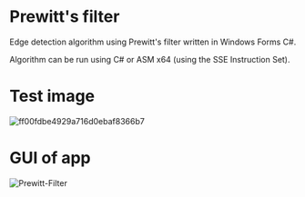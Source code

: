 # Prewitt's filter
Edge detection algorithm using Prewitt's filter written in Windows Forms C#.

Algorithm can be run using C# or ASM x64 (using the SSE Instruction Set).


# Test image
![ff00fdbe4929a716d0ebaf8366b7](https://user-images.githubusercontent.com/56163226/145205415-b9ef85ac-24f0-47bc-b3b8-07202112c530.jpg)


# GUI of app
![Prewitt-Filter](https://user-images.githubusercontent.com/56163226/145205693-954b51ff-b9fa-4565-9f8d-b956529d2e3d.png)
